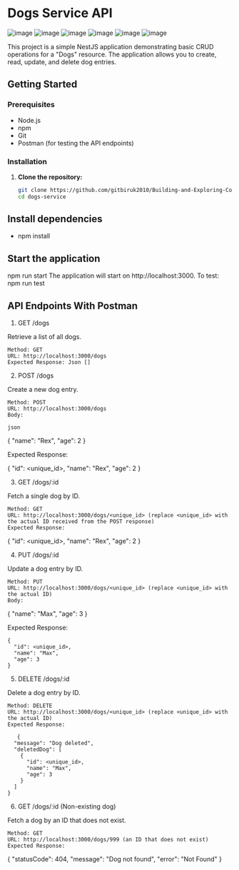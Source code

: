 # Dogs Service API
![image](https://github.com/gitbiruk2010/Building-and-Exploring-Controllers-in-NestJS/assets/103274295/5ec2daa3-851e-4569-9fe0-7cb6d31fea29)
![image](https://github.com/gitbiruk2010/Building-and-Exploring-Controllers-in-NestJS/assets/103274295/e3c3882c-46a9-435a-a13e-bb0ba531c3c0)
![image](https://github.com/gitbiruk2010/Building-and-Exploring-Controllers-in-NestJS/assets/103274295/88dfa1b8-72d8-4259-a645-e88ba65709c6)
![image](https://github.com/gitbiruk2010/Building-and-Exploring-Controllers-in-NestJS/assets/103274295/efc77ee6-a304-4121-bcb7-0aef55faa55e)
![image](https://github.com/gitbiruk2010/Building-and-Exploring-Controllers-in-NestJS/assets/103274295/f9ac329d-6b27-42b1-8725-24bfc2046df1)
![image](https://github.com/gitbiruk2010/Building-and-Exploring-Controllers-in-NestJS/assets/103274295/25811451-fef5-462e-b185-ae65bab8d7d5)

This project is a simple NestJS application demonstrating basic CRUD operations for a "Dogs" resource. The application allows you to create, read, update, and delete dog entries.

## Getting Started

### Prerequisites

- Node.js
- npm
- Git
- Postman (for testing the API endpoints)

### Installation

1. **Clone the repository:**
   ```sh
   git clone https://github.com/gitbiruk2010/Building-and-Exploring-Controllers-in-NestJS
   cd dogs-service
## Install dependencies
- npm install
## Start the application
npm run start
The application will start on http://localhost:3000.
To test: npm run test

## API Endpoints With Postman
1. GET /dogs

Retrieve a list of all dogs.

    Method: GET
    URL: http://localhost:3000/dogs
    Expected Response: Json []
    
2. POST /dogs

Create a new dog entry.

    Method: POST
    URL: http://localhost:3000/dogs
    Body:

    json
{
  "name": "Rex",
  "age": 2
}

Expected Response:

{
  "id": <unique_id>,
  "name": "Rex",
  "age": 2
}

3. GET /dogs/:id

Fetch a single dog by ID.

    Method: GET
    URL: http://localhost:3000/dogs/<unique_id> (replace <unique_id> with the actual ID received from the POST response)
    Expected Response:
{
  "id": <unique_id>,
  "name": "Rex",
  "age": 2
}

4. PUT /dogs/:id

Update a dog entry by ID.

    Method: PUT
    URL: http://localhost:3000/dogs/<unique_id> (replace <unique_id> with the actual ID)
    Body:

{
  "name": "Max",
  "age": 3
}

Expected Response:

    {
      "id": <unique_id>,
      "name": "Max",
      "age": 3
    }

5. DELETE /dogs/:id

Delete a dog entry by ID.

    Method: DELETE
    URL: http://localhost:3000/dogs/<unique_id> (replace <unique_id> with the actual ID)
    Expected Response:

       {
      "message": "Dog deleted",
      "deletedDog": [
        {
          "id": <unique_id>,
          "name": "Max",
          "age": 3
        }
      ]
    }

6. GET /dogs/:id (Non-existing dog)

Fetch a dog by an ID that does not exist.

    Method: GET
    URL: http://localhost:3000/dogs/999 (an ID that does not exist)
    Expected Response:

{
  "statusCode": 404,
  "message": "Dog not found",
  "error": "Not Found"
}
